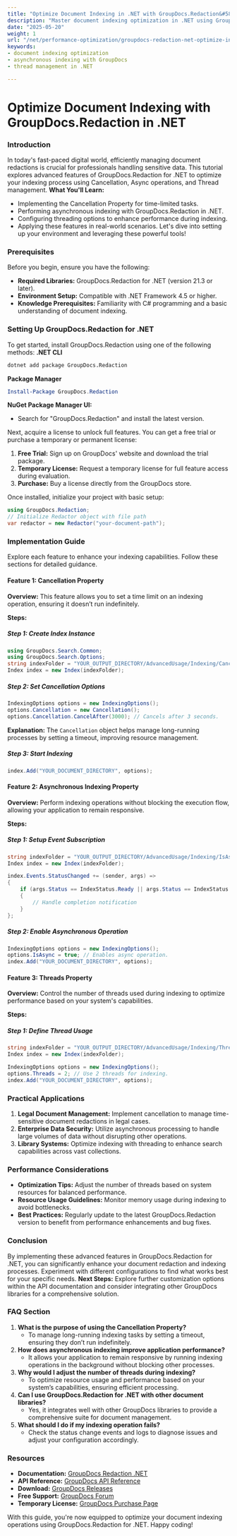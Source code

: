 ```yaml
---
title: "Optimize Document Indexing in .NET with GroupDocs.Redaction&#58; Cancellation, Async, and Threads"
description: "Master document indexing optimization in .NET using GroupDocs.Redaction. Learn to enhance performance with cancellation, async operations, and threading."
date: "2025-05-20"
weight: 1
url: "/net/performance-optimization/groupdocs-redaction-net-optimize-indexing-cancellation-async-threads/"
keywords:
- document indexing optimization
- asynchronous indexing with GroupDocs
- thread management in .NET

---
```



# Optimize Document Indexing with GroupDocs.Redaction in .NET
### Introduction
In today's fast-paced digital world, efficiently managing document redactions is crucial for professionals handling sensitive data. This tutorial explores advanced features of GroupDocs.Redaction for .NET to optimize your indexing process using Cancellation, Async operations, and Thread management.
**What You'll Learn:**
- Implementing the Cancellation Property for time-limited tasks.
- Performing asynchronous indexing with GroupDocs.Redaction in .NET.
- Configuring threading options to enhance performance during indexing.
- Applying these features in real-world scenarios.
Let's dive into setting up your environment and leveraging these powerful tools!

### Prerequisites
Before you begin, ensure you have the following:
- **Required Libraries:** GroupDocs.Redaction for .NET (version 21.3 or later).
- **Environment Setup:** Compatible with .NET Framework 4.5 or higher.
- **Knowledge Prerequisites:** Familiarity with C# programming and a basic understanding of document indexing.

### Setting Up GroupDocs.Redaction for .NET
To get started, install GroupDocs.Redaction using one of the following methods:
**.NET CLI**
```bash
dotnet add package GroupDocs.Redaction
```
**Package Manager**
```powershell
Install-Package GroupDocs.Redaction
```
**NuGet Package Manager UI:**
- Search for "GroupDocs.Redaction" and install the latest version.

Next, acquire a license to unlock full features. You can get a free trial or purchase a temporary or permanent license:
1. **Free Trial:** Sign up on GroupDocs' website and download the trial package.
2. **Temporary License:** Request a temporary license for full feature access during evaluation.
3. **Purchase:** Buy a license directly from the GroupDocs store.

Once installed, initialize your project with basic setup:
```csharp
using GroupDocs.Redaction;
// Initialize Redactor object with file path
var redactor = new Redactor("your-document-path");
```

### Implementation Guide
Explore each feature to enhance your indexing capabilities. Follow these sections for detailed guidance.

#### Feature 1: Cancellation Property
**Overview:** This feature allows you to set a time limit on an indexing operation, ensuring it doesn’t run indefinitely.

**Steps:**
##### Step 1: Create Index Instance
```csharp
using GroupDocs.Search.Common;
using GroupDocs.Search.Options;
string indexFolder = "YOUR_OUTPUT_DIRECTORY/AdvancedUsage/Indexing/CancellationProperty";
Index index = new Index(indexFolder);
```
##### Step 2: Set Cancellation Options
```csharp
IndexingOptions options = new IndexingOptions();
options.Cancellation = new Cancellation();
options.Cancellation.CancelAfter(3000); // Cancels after 3 seconds.
```
**Explanation:** The `Cancellation` object helps manage long-running processes by setting a timeout, improving resource management.
##### Step 3: Start Indexing
```csharp
index.Add("YOUR_DOCUMENT_DIRECTORY", options);
```
#### Feature 2: Asynchronous Indexing Property
**Overview:** Perform indexing operations without blocking the execution flow, allowing your application to remain responsive.

**Steps:**
##### Step 1: Setup Event Subscription
```csharp
string indexFolder = "YOUR_OUTPUT_DIRECTORY/AdvancedUsage/Indexing/IsAsyncProperty";
Index index = new Index(indexFolder);

index.Events.StatusChanged += (sender, args) =>
{
    if (args.Status == IndexStatus.Ready || args.Status == IndexStatus.Failed)
    {
        // Handle completion notification
    }
};
```
##### Step 2: Enable Asynchronous Operation
```csharp
IndexingOptions options = new IndexingOptions();
options.IsAsync = true; // Enables async operation.
index.Add("YOUR_DOCUMENT_DIRECTORY", options);
```
#### Feature 3: Threads Property
**Overview:** Control the number of threads used during indexing to optimize performance based on your system's capabilities.

**Steps:**
##### Step 1: Define Thread Usage
```csharp
string indexFolder = "YOUR_OUTPUT_DIRECTORY/AdvancedUsage/Indexing/ThreadsProperty";
Index index = new Index(indexFolder);

IndexingOptions options = new IndexingOptions();
options.Threads = 2; // Use 2 threads for indexing.
index.Add("YOUR_DOCUMENT_DIRECTORY", options);
```
### Practical Applications
1. **Legal Document Management:** Implement cancellation to manage time-sensitive document redactions in legal cases.
2. **Enterprise Data Security:** Utilize asynchronous processing to handle large volumes of data without disrupting other operations.
3. **Library Systems:** Optimize indexing with threading to enhance search capabilities across vast collections.

### Performance Considerations
- **Optimization Tips:** Adjust the number of threads based on system resources for balanced performance.
- **Resource Usage Guidelines:** Monitor memory usage during indexing to avoid bottlenecks.
- **Best Practices:** Regularly update to the latest GroupDocs.Redaction version to benefit from performance enhancements and bug fixes.

### Conclusion
By implementing these advanced features in GroupDocs.Redaction for .NET, you can significantly enhance your document redaction and indexing processes. Experiment with different configurations to find what works best for your specific needs.
**Next Steps:** Explore further customization options within the API documentation and consider integrating other GroupDocs libraries for a comprehensive solution.

### FAQ Section
1. **What is the purpose of using the Cancellation Property?**
   - To manage long-running indexing tasks by setting a timeout, ensuring they don’t run indefinitely.
2. **How does asynchronous indexing improve application performance?**
   - It allows your application to remain responsive by running indexing operations in the background without blocking other processes.
3. **Why would I adjust the number of threads during indexing?**
   - To optimize resource usage and performance based on your system’s capabilities, ensuring efficient processing.
4. **Can I use GroupDocs.Redaction for .NET with other document libraries?**
   - Yes, it integrates well with other GroupDocs libraries to provide a comprehensive suite for document management.
5. **What should I do if my indexing operation fails?**
   - Check the status change events and logs to diagnose issues and adjust your configuration accordingly.

### Resources
- **Documentation:** [GroupDocs Redaction .NET](https://docs.groupdocs.com/search/net/)
- **API Reference:** [GroupDocs API Reference](https://reference.groupdocs.com/redaction/net)
- **Download:** [GroupDocs Releases](https://releases.groupdocs.com/search/net/)
- **Free Support:** [GroupDocs Forum](https://forum.groupdocs.com/c/search/10)
- **Temporary License:** [GroupDocs Purchase Page](https://purchase.groupdocs.com/temporary-license/) 

With this guide, you're now equipped to optimize your document indexing operations using GroupDocs.Redaction for .NET. Happy coding!
